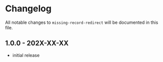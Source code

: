 # Changelog

All notable changes to `missing-record-redirect` will be documented in this file.

## 1.0.0 - 202X-XX-XX

- initial release
